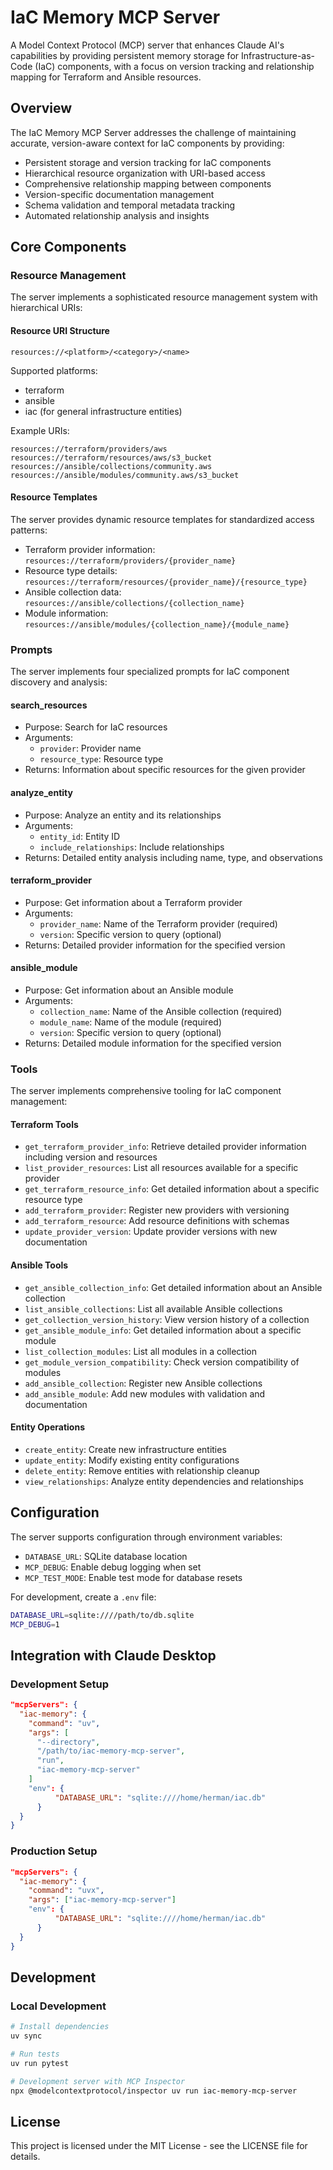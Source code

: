 # IaC Memory MCP Server

A Model Context Protocol (MCP) server that enhances Claude AI's capabilities by providing persistent memory storage for Infrastructure-as-Code (IaC) components, with a focus on version tracking and relationship mapping for Terraform and Ansible resources.

## Overview

The IaC Memory MCP Server addresses the challenge of maintaining accurate, version-aware context for IaC components by providing:

- Persistent storage and version tracking for IaC components
- Hierarchical resource organization with URI-based access
- Comprehensive relationship mapping between components
- Version-specific documentation management
- Schema validation and temporal metadata tracking
- Automated relationship analysis and insights

## Core Components

### Resource Management

The server implements a sophisticated resource management system with hierarchical URIs:

#### Resource URI Structure
```
resources://<platform>/<category>/<name>
```

Supported platforms:
- terraform
- ansible
- iac (for general infrastructure entities)

Example URIs:
```
resources://terraform/providers/aws
resources://terraform/resources/aws/s3_bucket
resources://ansible/collections/community.aws
resources://ansible/modules/community.aws/s3_bucket
```

#### Resource Templates
The server provides dynamic resource templates for standardized access patterns:
- Terraform provider information: `resources://terraform/providers/{provider_name}`
- Resource type details: `resources://terraform/resources/{provider_name}/{resource_type}`
- Ansible collection data: `resources://ansible/collections/{collection_name}`
- Module information: `resources://ansible/modules/{collection_name}/{module_name}`

### Prompts

The server implements four specialized prompts for IaC component discovery and analysis:

#### search_resources
- Purpose: Search for IaC resources
- Arguments:
  - `provider`: Provider name
  - `resource_type`: Resource type
- Returns: Information about specific resources for the given provider

#### analyze_entity
- Purpose: Analyze an entity and its relationships
- Arguments:
  - `entity_id`: Entity ID
  - `include_relationships`: Include relationships
- Returns: Detailed entity analysis including name, type, and observations

#### terraform_provider
- Purpose: Get information about a Terraform provider
- Arguments:
  - `provider_name`: Name of the Terraform provider (required)
  - `version`: Specific version to query (optional)
- Returns: Detailed provider information for the specified version

#### ansible_module
- Purpose: Get information about an Ansible module
- Arguments:
  - `collection_name`: Name of the Ansible collection (required)
  - `module_name`: Name of the module (required)
  - `version`: Specific version to query (optional)
- Returns: Detailed module information for the specified version

### Tools

The server implements comprehensive tooling for IaC component management:

#### Terraform Tools
- `get_terraform_provider_info`: Retrieve detailed provider information including version and resources
- `list_provider_resources`: List all resources available for a specific provider
- `get_terraform_resource_info`: Get detailed information about a specific resource type
- `add_terraform_provider`: Register new providers with versioning
- `add_terraform_resource`: Add resource definitions with schemas
- `update_provider_version`: Update provider versions with new documentation

#### Ansible Tools
- `get_ansible_collection_info`: Get detailed information about an Ansible collection
- `list_ansible_collections`: List all available Ansible collections
- `get_collection_version_history`: View version history of a collection
- `get_ansible_module_info`: Get detailed information about a specific module
- `list_collection_modules`: List all modules in a collection
- `get_module_version_compatibility`: Check version compatibility of modules
- `add_ansible_collection`: Register new Ansible collections
- `add_ansible_module`: Add new modules with validation and documentation

#### Entity Operations
- `create_entity`: Create new infrastructure entities
- `update_entity`: Modify existing entity configurations
- `delete_entity`: Remove entities with relationship cleanup
- `view_relationships`: Analyze entity dependencies and relationships

## Configuration

The server supports configuration through environment variables:

- `DATABASE_URL`: SQLite database location
- `MCP_DEBUG`: Enable debug logging when set
- `MCP_TEST_MODE`: Enable test mode for database resets

For development, create a `.env` file:
```bash
DATABASE_URL=sqlite:////path/to/db.sqlite
MCP_DEBUG=1
```

## Integration with Claude Desktop

### Development Setup
```json
"mcpServers": {
  "iac-memory": {
    "command": "uv",
    "args": [
      "--directory",
      "/path/to/iac-memory-mcp-server",
      "run",
      "iac-memory-mcp-server"
    ]
    "env": {
          "DATABASE_URL": "sqlite:////home/herman/iac.db"
      }
  }
}
```

### Production Setup
```json
"mcpServers": {
  "iac-memory": {
    "command": "uvx",
    "args": ["iac-memory-mcp-server"]
    "env": {
          "DATABASE_URL": "sqlite:////home/herman/iac.db"
      }
  }
}
```

## Development

### Local Development
```bash
# Install dependencies
uv sync

# Run tests
uv run pytest

# Development server with MCP Inspector
npx @modelcontextprotocol/inspector uv run iac-memory-mcp-server
```

## License

This project is licensed under the MIT License - see the LICENSE file for details.